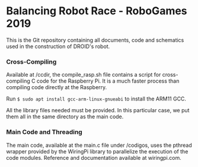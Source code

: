 # Balancing Robot Race - RoboGames 2019

This is the Git repository containing all documents, code and schematics
used in the construction of DROID's robot.

### Cross-Compiling

Available at /ccdir, the compile_rasp.sh file contains a script for
cross-compiling C code for the Raspberry Pi. It is a much faster process
than compiling code directly at the Raspberry.

Run ```$ sudo apt install gcc-arm-linux-gnueabi``` to install the ARM11 GCC.

All the library files needed must be provided. In this particular case,
we put them all in the same directory as the main code.

### Main Code and Threading

The main code, available at the main.c file under /codigos, uses the pthread
wrapper provided by the WiringPi library to parallelize the execution of the
code modules. Reference and documentation available at wiringpi.com.
